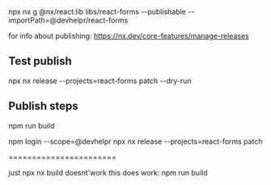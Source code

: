npx nx g @nx/react:lib libs/react-forms --publishable --importPath=@devhelpr/react-forms

for info about publishing:
https://nx.dev/core-features/manage-releases


## Test publish
npx nx release --projects=react-forms patch --dry-run

## Publish steps
npm run build

npm login --scope=@devhelpr
npx nx release --projects=react-forms patch




=======================

just npx nx build doesnt'work
this does work: npm run build

